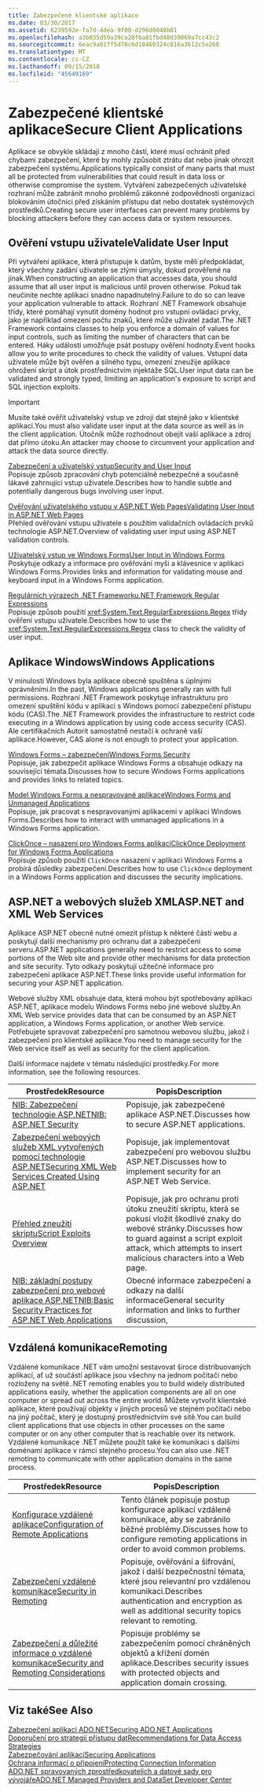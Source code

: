 ```yaml
---
title: Zabezpečené klientské aplikace
ms.date: 03/30/2017
ms.assetid: 6239592e-fa7d-4dea-9f00-d296d0048b01
ms.openlocfilehash: a3b035d59a39ca20f6a81fbd40d39069a7cc43c2
ms.sourcegitcommit: 6eac9a01ff5d70c6d18460324c016a3612c5e268
ms.translationtype: MT
ms.contentlocale: cs-CZ
ms.lasthandoff: 09/15/2018
ms.locfileid: "45649169"
---
```

# <a name="secure-client-applications"></a><span data-ttu-id="4be9c-102">Zabezpečené klientské aplikace</span><span class="sxs-lookup"><span data-stu-id="4be9c-102">Secure Client Applications</span></span>
<span data-ttu-id="4be9c-103">Aplikace se obvykle skládají z mnoho částí, které musí ochránit před chybami zabezpečení, které by mohly způsobit ztrátu dat nebo jinak ohrozit zabezpečení systému.</span><span class="sxs-lookup"><span data-stu-id="4be9c-103">Applications typically consist of many parts that must all be protected from vulnerabilities that could result in data loss or otherwise compromise the system.</span></span> <span data-ttu-id="4be9c-104">Vytváření zabezpečených uživatelské rozhraní může zabránit mnoho problémů zákonné zodpovědnosti organizací blokováním útočníci před získáním přístupu dat nebo dostatek systémových prostředků.</span><span class="sxs-lookup"><span data-stu-id="4be9c-104">Creating secure user interfaces can prevent many problems by blocking attackers before they can access data or system resources.</span></span>  
  
## <a name="validate-user-input"></a><span data-ttu-id="4be9c-105">Ověření vstupu uživatele</span><span class="sxs-lookup"><span data-stu-id="4be9c-105">Validate User Input</span></span>  
 <span data-ttu-id="4be9c-106">Při vytváření aplikace, která přistupuje k datům, byste měli předpokládat, který všechny zadání uživatele se zlými úmysly, dokud prověřené na jinak.</span><span class="sxs-lookup"><span data-stu-id="4be9c-106">When constructing an application that accesses data, you should assume that all user input is malicious until proven otherwise.</span></span> <span data-ttu-id="4be9c-107">Pokud tak neučiníte nechte aplikaci snadno napadnutelný.</span><span class="sxs-lookup"><span data-stu-id="4be9c-107">Failure to do so can leave your application vulnerable to attack.</span></span> <span data-ttu-id="4be9c-108">Rozhraní .NET Framework obsahuje třídy, které pomáhají vynutit domény hodnot pro vstupní ovládací prvky, jako je například omezení počtu znaků, které může uživatel zadat.</span><span class="sxs-lookup"><span data-stu-id="4be9c-108">The .NET Framework contains classes to help you enforce a domain of values for input controls, such as limiting the number of characters that can be entered.</span></span> <span data-ttu-id="4be9c-109">Háky událostí umožňuje psát postupy ověření hodnoty.</span><span class="sxs-lookup"><span data-stu-id="4be9c-109">Event hooks allow you to write procedures to check the validity of values.</span></span> <span data-ttu-id="4be9c-110">Vstupní data uživatele může být ověřen a silného typu, omezení zneužije aplikace ohrožení skript a útok prostřednictvím injektáže SQL.</span><span class="sxs-lookup"><span data-stu-id="4be9c-110">User input data can be validated and strongly typed, limiting an application's exposure to script and SQL injection exploits.</span></span>  
  
> [!IMPORTANT]
>  <span data-ttu-id="4be9c-111">Musíte také ověřit uživatelský vstup ve zdroji dat stejně jako v klientské aplikaci.</span><span class="sxs-lookup"><span data-stu-id="4be9c-111">You must also validate user input at the data source as well as in the client application.</span></span> <span data-ttu-id="4be9c-112">Útočník může rozhodnout obejít vaší aplikace a zdroj dat přímo útoku.</span><span class="sxs-lookup"><span data-stu-id="4be9c-112">An attacker may choose to circumvent your application and attack the data source directly.</span></span>  
  
 [<span data-ttu-id="4be9c-113">Zabezpečení a uživatelský vstup</span><span class="sxs-lookup"><span data-stu-id="4be9c-113">Security and User Input</span></span>](../../../../docs/standard/security/security-and-user-input.md)  
 <span data-ttu-id="4be9c-114">Popisuje způsob zpracování chyb potenciálně nebezpečné a současně lákavé zahrnující vstup uživatele.</span><span class="sxs-lookup"><span data-stu-id="4be9c-114">Describes how to handle subtle and potentially dangerous bugs involving user input.</span></span>  
  
 [<span data-ttu-id="4be9c-115">Ověřování uživatelského vstupu v ASP.NET Web Pages</span><span class="sxs-lookup"><span data-stu-id="4be9c-115">Validating User Input in ASP.NET Web Pages</span></span>](https://msdn.microsoft.com/library/4ad3dacb-89e0-4cee-89ac-40a3f2a85461)  
 <span data-ttu-id="4be9c-116">Přehled ověřování vstupu uživatele s použitím validačních ovládacích prvků technologie ASP.NET.</span><span class="sxs-lookup"><span data-stu-id="4be9c-116">Overview of validating user input using ASP.NET validation controls.</span></span>  
  
 [<span data-ttu-id="4be9c-117">Uživatelský vstup ve Windows Forms</span><span class="sxs-lookup"><span data-stu-id="4be9c-117">User Input in Windows Forms</span></span>](../../../../docs/framework/winforms/user-input-in-windows-forms.md)  
 <span data-ttu-id="4be9c-118">Poskytuje odkazy a informace pro ověřování myši a klávesnice v aplikaci Windows Forms.</span><span class="sxs-lookup"><span data-stu-id="4be9c-118">Provides links and information for validating mouse and keyboard input in a Windows Forms application.</span></span>  
  
 [<span data-ttu-id="4be9c-119">Regulárních výrazech .NET Frameworku</span><span class="sxs-lookup"><span data-stu-id="4be9c-119">.NET Framework Regular Expressions</span></span>](../../../../docs/standard/base-types/regular-expressions.md)  
 <span data-ttu-id="4be9c-120">Popisuje způsob použití <xref:System.Text.RegularExpressions.Regex> třídy ověření vstupu uživatele.</span><span class="sxs-lookup"><span data-stu-id="4be9c-120">Describes how to use the <xref:System.Text.RegularExpressions.Regex> class to check the validity of user input.</span></span>  
  
## <a name="windows-applications"></a><span data-ttu-id="4be9c-121">Aplikace Windows</span><span class="sxs-lookup"><span data-stu-id="4be9c-121">Windows Applications</span></span>  
 <span data-ttu-id="4be9c-122">V minulosti Windows byla aplikace obecně spuštěna s úplnými oprávněními.</span><span class="sxs-lookup"><span data-stu-id="4be9c-122">In the past, Windows applications generally ran with full permissions.</span></span> <span data-ttu-id="4be9c-123">Rozhraní .NET Framework poskytuje infrastrukturu pro omezení spuštění kódu v aplikaci s Windows pomocí zabezpečení přístupu kódu (CAS).</span><span class="sxs-lookup"><span data-stu-id="4be9c-123">The .NET Framework provides the infrastructure to restrict code executing in a Windows application by using code access security (CAS).</span></span> <span data-ttu-id="4be9c-124">Ale certifikačních Autorit samostatně nestačí k ochraně vaší aplikace.</span><span class="sxs-lookup"><span data-stu-id="4be9c-124">However, CAS alone is not enough to protect your application.</span></span>  
  
 [<span data-ttu-id="4be9c-125">Windows Forms – zabezpečení</span><span class="sxs-lookup"><span data-stu-id="4be9c-125">Windows Forms Security</span></span>](../../../../docs/framework/winforms/windows-forms-security.md)  
 <span data-ttu-id="4be9c-126">Popisuje, jak zabezpečit aplikace Windows Forms a obsahuje odkazy na související témata.</span><span class="sxs-lookup"><span data-stu-id="4be9c-126">Discusses how to secure Windows Forms applications and provides links to related topics.</span></span>  
  
 [<span data-ttu-id="4be9c-127">Model Windows Forms a nespravované aplikace</span><span class="sxs-lookup"><span data-stu-id="4be9c-127">Windows Forms and Unmanaged Applications</span></span>](../../../../docs/framework/winforms/advanced/windows-forms-and-unmanaged-applications.md)  
 <span data-ttu-id="4be9c-128">Popisuje, jak pracovat s nespravovanými aplikacemi v aplikaci Windows Forms.</span><span class="sxs-lookup"><span data-stu-id="4be9c-128">Describes how to interact with unmanaged applications in a Windows Forms application.</span></span>  
  
 [<span data-ttu-id="4be9c-129">ClickOnce – nasazení pro Windows Forms aplikací</span><span class="sxs-lookup"><span data-stu-id="4be9c-129">ClickOnce Deployment for Windows Forms Applications</span></span>](https://msdn.microsoft.com/library/34d8c770-48f2-460c-8d67-4ea5684511df)  
 <span data-ttu-id="4be9c-130">Popisuje způsob použití `ClickOnce` nasazení v aplikaci Windows Forms a probírá důsledky zabezpečení.</span><span class="sxs-lookup"><span data-stu-id="4be9c-130">Describes how to use `ClickOnce` deployment in a Windows Forms application and discusses the security implications.</span></span>  
  
## <a name="aspnet-and-xml-web-services"></a><span data-ttu-id="4be9c-131">ASP.NET a webových služeb XML</span><span class="sxs-lookup"><span data-stu-id="4be9c-131">ASP.NET and XML Web Services</span></span>  
 <span data-ttu-id="4be9c-132">Aplikace ASP.NET obecně nutné omezit přístup k některé části webu a poskytují další mechanismy pro ochranu dat a zabezpečení serveru.</span><span class="sxs-lookup"><span data-stu-id="4be9c-132">ASP.NET applications generally need to restrict access to some portions of the Web site and provide other mechanisms for data protection and site security.</span></span> <span data-ttu-id="4be9c-133">Tyto odkazy poskytují užitečné informace pro zabezpečení aplikace ASP.NET.</span><span class="sxs-lookup"><span data-stu-id="4be9c-133">These links provide useful information for securing your ASP.NET application.</span></span>  
  
 <span data-ttu-id="4be9c-134">Webové služby XML obsahuje data, která mohou být spotřebovány aplikaci ASP.NET, aplikace modelu Windows Forms nebo jiné webové služby.</span><span class="sxs-lookup"><span data-stu-id="4be9c-134">An XML Web service provides data that can be consumed by an ASP.NET application, a Windows Forms application, or another Web service.</span></span> <span data-ttu-id="4be9c-135">Potřebujete spravovat zabezpečení pro samotnou webovou službu, jakož i zabezpečení pro klientské aplikace.</span><span class="sxs-lookup"><span data-stu-id="4be9c-135">You need to manage security for the Web service itself as well as security for the client application.</span></span>  
  
 <span data-ttu-id="4be9c-136">Další informace najdete v tématu následující prostředky.</span><span class="sxs-lookup"><span data-stu-id="4be9c-136">For more information, see the following resources.</span></span>  
  
|<span data-ttu-id="4be9c-137">Prostředek</span><span class="sxs-lookup"><span data-stu-id="4be9c-137">Resource</span></span>|<span data-ttu-id="4be9c-138">Popis</span><span class="sxs-lookup"><span data-stu-id="4be9c-138">Description</span></span>|  
|--------------|-----------------|  
|[<span data-ttu-id="4be9c-139">NIB: Zabezpečení technologie ASP.NET</span><span class="sxs-lookup"><span data-stu-id="4be9c-139">NIB: ASP.NET Security</span></span>](https://msdn.microsoft.com/library/04b37532-18d9-40b4-8e5f-ee09a70b311d)|<span data-ttu-id="4be9c-140">Popisuje, jak zabezpečené aplikace ASP.NET.</span><span class="sxs-lookup"><span data-stu-id="4be9c-140">Discusses how to secure ASP.NET applications.</span></span>|  
|[<span data-ttu-id="4be9c-141">Zabezpečení webových služeb XML vytvořených pomocí technologie ASP.NET</span><span class="sxs-lookup"><span data-stu-id="4be9c-141">Securing XML Web Services Created Using ASP.NET</span></span>](https://msdn.microsoft.com/library/354b2ab1-2782-4542-b32a-dc560178b90c)|<span data-ttu-id="4be9c-142">Popisuje, jak implementovat zabezpečení pro webovou službu ASP.NET.</span><span class="sxs-lookup"><span data-stu-id="4be9c-142">Discusses how to implement security for an ASP.NET Web Service.</span></span>|  
|[<span data-ttu-id="4be9c-143">Přehled zneužití skriptu</span><span class="sxs-lookup"><span data-stu-id="4be9c-143">Script Exploits Overview</span></span>](https://msdn.microsoft.com/library/772c7312-211a-4eb3-8d6e-eec0aa1dcc07)|<span data-ttu-id="4be9c-144">Popisuje, jak pro ochranu proti útoku zneužití skriptu, která se pokusí vložit škodlivé znaky do webové stránky.</span><span class="sxs-lookup"><span data-stu-id="4be9c-144">Discusses how to guard against a script exploit attack, which attempts to insert malicious characters into a Web page.</span></span>|  
|[<span data-ttu-id="4be9c-145">NIB: základní postupy zabezpečení pro webové aplikace ASP.NET</span><span class="sxs-lookup"><span data-stu-id="4be9c-145">NIB:Basic Security Practices for ASP.NET Web Applications</span></span>](https://msdn.microsoft.com/library/94a52ab8-731d-417e-b997-721baf43df38)|<span data-ttu-id="4be9c-146">Obecné informace zabezpečení a odkazy na další informace</span><span class="sxs-lookup"><span data-stu-id="4be9c-146">General security information and links to further discussion,</span></span>|  
  
## <a name="remoting"></a><span data-ttu-id="4be9c-147">Vzdálená komunikace</span><span class="sxs-lookup"><span data-stu-id="4be9c-147">Remoting</span></span>  
 <span data-ttu-id="4be9c-148">Vzdálené komunikace .NET vám umožní sestavovat široce distribuovaných aplikací, ať už součástí aplikace jsou všechny na jednom počítači nebo rozloženy na světě.</span><span class="sxs-lookup"><span data-stu-id="4be9c-148">.NET remoting enables you to build widely distributed applications easily, whether the application components are all on one computer or spread out across the entire world.</span></span> <span data-ttu-id="4be9c-149">Můžete vytvořit klientské aplikace, které používají objekty v jiných procesů ve stejném počítači nebo na jiný počítač, který je dostupný prostřednictvím své sítě.</span><span class="sxs-lookup"><span data-stu-id="4be9c-149">You can build client applications that use objects in other processes on the same computer or on any other computer that is reachable over its network.</span></span> <span data-ttu-id="4be9c-150">Vzdálené komunikace .NET můžete použít také ke komunikaci s dalšími doménami aplikace v rámci stejného procesu.</span><span class="sxs-lookup"><span data-stu-id="4be9c-150">You can also use .NET remoting to communicate with other application domains in the same process.</span></span>  
  
|<span data-ttu-id="4be9c-151">Prostředek</span><span class="sxs-lookup"><span data-stu-id="4be9c-151">Resource</span></span>|<span data-ttu-id="4be9c-152">Popis</span><span class="sxs-lookup"><span data-stu-id="4be9c-152">Description</span></span>|  
|--------------|-----------------|  
|[<span data-ttu-id="4be9c-153">Konfigurace vzdálené aplikace</span><span class="sxs-lookup"><span data-stu-id="4be9c-153">Configuration of Remote Applications</span></span>](https://msdn.microsoft.com/library/92c0c097-d984-4315-835b-7490ecdf1097)|<span data-ttu-id="4be9c-154">Tento článek popisuje postup konfigurace aplikací vzdálené komunikace, aby se zabránilo běžné problémy.</span><span class="sxs-lookup"><span data-stu-id="4be9c-154">Discusses how to configure remoting applications in order to avoid common problems.</span></span>|  
|[<span data-ttu-id="4be9c-155">Zabezpečení vzdálené komunikace</span><span class="sxs-lookup"><span data-stu-id="4be9c-155">Security in Remoting</span></span>](https://msdn.microsoft.com/library/9574262c-d4b1-41c5-8600-24ff147c0add)|<span data-ttu-id="4be9c-156">Popisuje, ověřování a šifrování, jakož i další bezpečnostní témata, které jsou relevantní pro vzdálenou komunikaci.</span><span class="sxs-lookup"><span data-stu-id="4be9c-156">Describes authentication and encryption as well as additional security topics relevant to remoting.</span></span>|  
|[<span data-ttu-id="4be9c-157">Zabezpečení a důležité informace o vzdálené komunikace</span><span class="sxs-lookup"><span data-stu-id="4be9c-157">Security and Remoting Considerations</span></span>](../../../../docs/framework/misc/security-and-remoting-considerations.md)|<span data-ttu-id="4be9c-158">Popisuje problémy se zabezpečením pomocí chráněných objektů a křížení domén aplikace.</span><span class="sxs-lookup"><span data-stu-id="4be9c-158">Describes security issues with protected objects and application domain crossing.</span></span>|  
  
## <a name="see-also"></a><span data-ttu-id="4be9c-159">Viz také</span><span class="sxs-lookup"><span data-stu-id="4be9c-159">See Also</span></span>  
 [<span data-ttu-id="4be9c-160">Zabezpečení aplikací ADO.NET</span><span class="sxs-lookup"><span data-stu-id="4be9c-160">Securing ADO.NET Applications</span></span>](../../../../docs/framework/data/adonet/securing-ado-net-applications.md)  
 [<span data-ttu-id="4be9c-161">Doporučení pro strategií přístupu dat</span><span class="sxs-lookup"><span data-stu-id="4be9c-161">Recommendations for Data Access Strategies</span></span>](https://msdn.microsoft.com/library/72411f32-d12a-4de8-b961-e54fca7faaf5)  
 [<span data-ttu-id="4be9c-162">Zabezpečování aplikací</span><span class="sxs-lookup"><span data-stu-id="4be9c-162">Securing Applications</span></span>](/visualstudio/ide/securing-applications)  
 [<span data-ttu-id="4be9c-163">Ochrana informací o připojení</span><span class="sxs-lookup"><span data-stu-id="4be9c-163">Protecting Connection Information</span></span>](../../../../docs/framework/data/adonet/protecting-connection-information.md)  
 [<span data-ttu-id="4be9c-164">ADO.NET spravovaných zprostředkovatelích a datové sady pro vývojáře</span><span class="sxs-lookup"><span data-stu-id="4be9c-164">ADO.NET Managed Providers and DataSet Developer Center</span></span>](https://go.microsoft.com/fwlink/?LinkId=217917)
